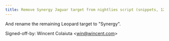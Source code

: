 ```yaml
---
title: Remove Synergy Jaguar target from nightlies script (snippets, 12afe37)
---
```


And rename the remaining Leopard target to "Synergy".

Signed-off-by: Wincent Colaiuta &lt;win@wincent.com&gt;
